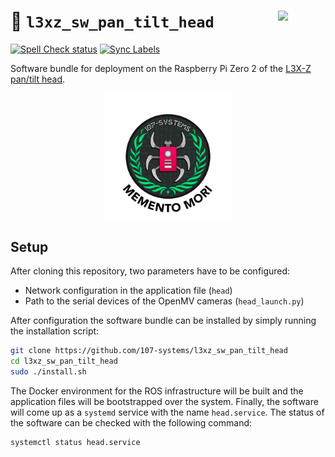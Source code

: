 <a href="https://107-systems.org/"><img align="right" src="https://raw.githubusercontent.com/107-systems/.github/main/logo/107-systems.png" width="15%"></a>
:floppy_disk: `l3xz_sw_pan_tilt_head`
=====================================
[![Spell Check status](https://github.com/107-systems/l3xz_sw_pan_tilt_head/actions/workflows/spell-check.yml/badge.svg)](https://github.com/107-systems/l3xz_sw_pan_tilt_head/actions/workflows/spell-check.yml)
[![Sync Labels](https://github.com/107-systems/l3xz_sw_pan_tilt_head/workflows/Sync%20Labels/badge.svg)](https://github.com/107-systems/l3xz_sw_pan_tilt_head/actions?workflow=Sync+Labels)

Software bundle for deployment on the Raspberry Pi Zero 2 of the [L3X-Z pan/tilt head](https://github.com/107-systems/l3xz-hw-pan-tilt-head).

<p align="center">
  <a href="https://github.com/107-systems/l3xz"><img src="https://raw.githubusercontent.com/107-systems/.github/main/logo/l3xz-logo-memento-mori-github.png" width="40%"></a>
</p>

## Setup

After cloning this repository, two parameters have to be configured:

* Network configuration in the application file (```head```)
* Path to the serial devices of the OpenMV cameras (```head_launch.py```)

After configuration the software bundle can be installed by simply running the installation script:
~~~bash
git clone https://github.com/107-systems/l3xz_sw_pan_tilt_head
cd l3xz_sw_pan_tilt_head
sudo ./install.sh
~~~

The Docker environment for the ROS infrastructure will be built and the application files will be bootstrapped over the system. Finally, the software will come up as a ```systemd``` service with the name ```head.service```.
The status of the software can be checked with the following command:
~~~bash
systemctl status head.service
~~~
